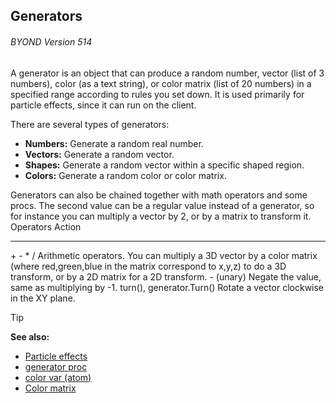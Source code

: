 ## Generators 
###### BYOND Version 514


A generator is an object that can produce a random number,
vector (list of 3 numbers), color (as a text string), or color matrix
(list of 20 numbers) in a specified range according to rules you set
down. It is used primarily for particle effects, since it can run on the
client. 

There are several types of generators:
-   **Numbers:** Generate a random real number.
-   **Vectors:** Generate a random vector.
-   **Shapes:** Generate a random vector within a specific shaped
    region.
-   **Colors:** Generate a random color or color matrix.


Generators can also be chained together with math operators and
some procs. The second value can be a regular value instead of a
generator, so for instance you can multiply a vector by 2, or by a
matrix to transform it.
  Operators                  Action
  -------------------------- -------------------------------------------------------------------------------------------------------------------------------------------------------------------------------------------
  \+ - \* /                  Arithmetic operators. You can multiply a 3D vector by a color matrix (where red,green,blue in the matrix correspond to x,y,z) to do a 3D transform, or by a 2D matrix for a 2D transform.
  \- (unary)                 Negate the value, same as multiplying by -1.
  turn(), generator.Turn()   Rotate a vector clockwise in the XY plane.

> [!TIP] 
> **See also:**
> +   [Particle effects](/ref/%7Bnotes%7D/particles.md) 
> +   [generator proc](/ref/proc/generator.md) 
> +   [color var (atom)](/ref/atom/var/color.md) 
> +   [Color matrix](/ref/%7Bnotes%7D/color-matrix.md) 